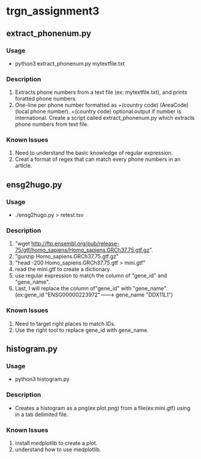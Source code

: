 # trgn_assignment3

## extract_phonenum.py

### Usage

* python3 extract_phonenum.py mytextfile.txt

### Description

1. Extracts phone numbers from a text file (ex: mytextfile.txt), and prints foratted phone numbers.
2. One-line per phone number formatted as +(country code) (AreaCode) (local phone number). +(country code) optional output if number is international. Create a script called extract_phonenum.py which extracts phone numbers from text file.

### Known Issues
1. Need to understand the basic knowledge of regular expression.
2. Creat a format of regex that can match every phone numbers in an article.

## ensg2hugo.py

### Usage

* ./ensg2hugo.py > retest.tsv

### Description

1. "wget http://ftp.ensembl.org/pub/release-75/gtf/homo_sapiens/Homo_sapiens.GRCh37.75.gtf.gz".
2. "gunzip Homo_sapiens.GRCh37.75.gtf.gz"
3. "head -200 Homo_sapiens.GRCh37.75.gtf > mini.gtf"
4. read the mini.gtf to create a dictionary.
5. use regular expression to match the column of "gene_id" and "gene_name".
6. Last, I will replace the column of"gene_id" with "gene_name".(ex:gene_id "ENSG00000223972"---> gene_name "DDX11L1")

### Known Issues

1. Need to target right places to match IDs.
2. Use the right tool to replace gene_id with gene_name.

## histogram.py

### Usage

* python3 histogram.py

### Description

* Creates a histogram as a png(ex:plot.png) from a file(ex:mini.gtf) using in a tab delimited file.

### Known Issues

1. install medplotlib to create a plot.
2. understand how to use medplotlib.
